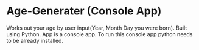# Age-Generater (Console App)
Works out your age by user input(Year, Month Day you were born).
Built using Python.
App is a console app.
To run this console app python needs to be already installed.
